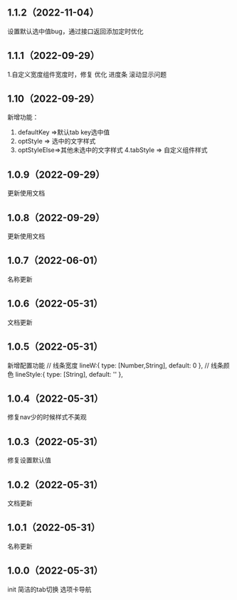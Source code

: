 ## 1.1.2（2022-11-04）
设置默认选中值bug，通过接口返回添加定时优化
## 1.1.1（2022-09-29）
1.自定义宽度组件宽度时，修复 优化 进度条 滚动显示问题
## 1.10（2022-09-29）
新增功能：
1. defaultKey  =>默认tab key选中值
2. optStyle     => 选中的文字样式
3. optStyleElse=>其他未选中的文字样式
4.tabStyle  => 自定义组件样式
## 1.0.9（2022-09-29）
更新使用文档
## 1.0.8（2022-09-29）
更新使用文档
## 1.0.7（2022-06-01）
名称更新
## 1.0.6（2022-05-31）
文档更新
## 1.0.5（2022-05-31）
新增配置功能
			// 线条宽度
			lineW:{
				type: [Number,String],
				default: 0
			},
			// 线条颜色
			lineStyle:{
				type: [String],
				default: ''
			},
## 1.0.4（2022-05-31）
修复nav少的时候样式不美观
## 1.0.3（2022-05-31）
修复设置默认值
## 1.0.2（2022-05-31）
文档更新
## 1.0.1（2022-05-31）
名称更新
## 1.0.0（2022-05-31）
init 简洁的tab切换 选项卡导航
